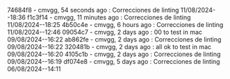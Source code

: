 74684f8 - cmvgg, 54 seconds ago : Correcciones de linting 11/08/2024--18:36
f1c3f14 - cmvgg, 11 minutes ago : Correcciones de linting 11/08/2024--18:25
4b50c4e - cmvgg, 6 hours ago : Correcciones de linting 11/08/2024--12:46
09054c7 - cmvgg, 2 days ago : 00 to test in mac 09/08/2024--16:22
ab862fe - cmvgg, 2 days ago : Correcciones de linting 09/08/2024--16:22
320481b - cmvgg, 2 days ago : all ok to test in mac 09/08/2024--16:20
4105c1b - cmvgg, 2 days ago : Correcciones de linting 09/08/2024--16:19
df074e8 - cmvgg, 5 days ago : Correcciones de linting 06/08/2024--14:11